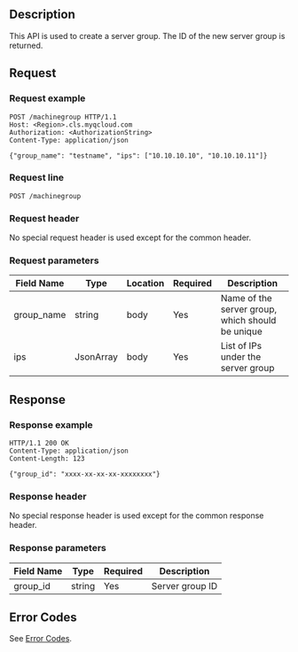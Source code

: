 ## Description

This API is used to create a server group. The ID of the new server group is returned.

## Request

### Request example

```
POST /machinegroup HTTP/1.1
Host: <Region>.cls.myqcloud.com
Authorization: <AuthorizationString>
Content-Type: application/json

{"group_name": "testname", "ips": ["10.10.10.10", "10.10.10.11"]}
```

### Request line

```
POST /machinegroup
```

### Request header

No special request header is used except for the common header.

### Request parameters

| Field Name | Type | Location | Required | Description |
|--------------|--------|------|---------|--------------------------------|
| group_name   | string | body | Yes | Name of the server group, which should be unique |
| ips          | JsonArray| body| Yes | List of IPs under the server group |

## Response

### Response example

```
HTTP/1.1 200 OK
Content-Type: application/json
Content-Length: 123

{"group_id": "xxxx-xx-xx-xx-xxxxxxxx"}
```

### Response header

No special response header is used except for the common response header.

### Response parameters

| Field Name | Type | Required | Description |
|-------------|-----------|---------|-------------------------------|
| group_id    | string    | Yes | Server group ID |

## Error Codes

See [Error Codes](https://cloud.tencent.com/document/product/614/12402).

